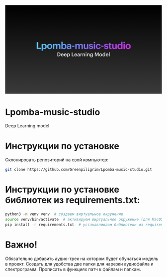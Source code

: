 <img src="/baner.png" alt="" />

# Lpomba-music-studio

Deep Learning model

# Инструкции по установке

Cклонировать репозиторий на свой компьютер:

```bash
git clone https://github.com/Greenpiligrim/Lpomba-music-studio.git
```

# Инструкции по установке библиотек из requirements.txt:

```bash
python3 -m venv venv  # создаем виртуальное окружение
source venv/bin/activate  # активируем виртуальное окружение (для MacOS/Linux)
pip install -r requirements.txt  # устанавливаем библиотеки из requirements.txt
```

# Важно!

Обязательно добавить аудио-трек на котором будет обучаться модель в проект. Создать для удобства две папки для нарезки аудиофайла и спектрограмм. Прописать в функциях патч к файлам и папкам.
